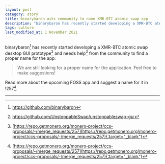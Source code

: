 ```yaml
---
layout: post
category: story
title: binarybaron asks community to name XMR-BTC atomic swap app 
description: "binarybaron has recently started developing a XMR-BTC atomic swap desktop GUI prototype and needs help from the community to find a proper name for the app."
tags: culture
last_modified_at: 1 November 2021
---
```


binarybaron[^1] has recently started developing a XMR-BTC atomic swap desktop GUI prototype[^2] and needs help[^3] from the community to find a proper name for the app:

> We are still looking for a proper name for the application. Feel free to make suggestions!

Read more about the upcoming FOSS app and suggest a name for it in !257[^3].

---

[^1]: https://github.com/binarybaron
[^2]: https://github.com/UnstoppableSwap/unstoppableswap-gui
[^3]: [https://repo.getmonero.org/monero-project/ccs-proposals/-/merge_requests/257](https://repo.getmonero.org/monero-project/ccs-proposals/-/merge_requests/257){:target="_blank"}
